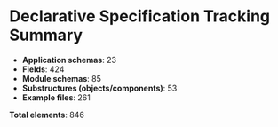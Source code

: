 # Declarative Specification Tracking Summary

- **Application schemas**: 23
- **Fields**: 424
- **Module schemas**: 85
- **Substructures (objects/components)**: 53
- **Example files**: 261

**Total elements**: 846
